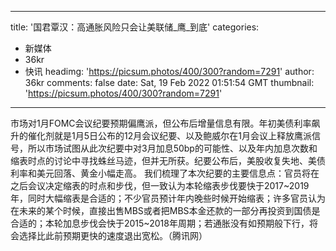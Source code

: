 
---
title: '国君覃汉：高通胀风险只会让美联储_鹰_到底'
categories: 
 - 新媒体
 - 36kr
 - 快讯
headimg: 'https://picsum.photos/400/300?random=7291'
author: 36kr
comments: false
date: Sat, 19 Feb 2022 01:51:54 GMT
thumbnail: 'https://picsum.photos/400/300?random=7291'
---

<div>   
市场对1月FOMC会议纪要预期偏鹰派，但公布后增量信息有限。年初美债利率飙升的催化剂就是1月5日公布的12月会议纪要、以及鲍威尔在1月会议上释放鹰派信号，所以市场试图从此次纪要中对3月加息50bp的可能性、以及年内加息次数和缩表时点的讨论中寻找蛛丝马迹，但并无所获。纪要公布后，美股收复失地、美债利率和美元回落、黄金小幅走高。
我们梳理了本次纪要的主要信息点：官员将在之后会议决定缩表的时点和步伐，但一致认为本轮缩表步伐要快于2017~2019年，同时大幅缩表是合适的；不少官员预计年内晚些时候开始缩表；许多官员认为在未来的某个时候，直接出售MBS或者把MBS本金还款的一部分再投资到国债是合适的；本轮加息步伐会快于2015~2018年周期；若通胀没有如预期般下行，将会选择比此前预期更快的速度退出宽松。（腾讯网）  
</div>
            